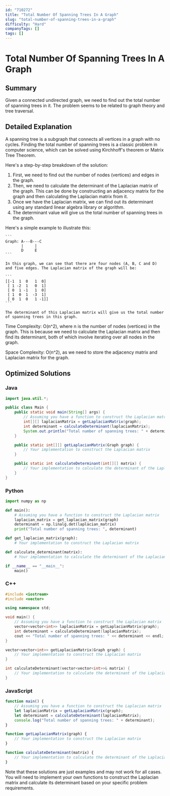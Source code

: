 ```yaml
---
id: "710272"
title: "Total Number Of Spanning Trees In A Graph"
slug: "total-number-of-spanning-trees-in-a-graph"
difficulty: "Hard"
companyTags: []
tags: []
---
```


**Total Number Of Spanning Trees In A Graph**
====================================================================

## Summary
Given a connected undirected graph, we need to find out the total number of spanning trees in it. The problem seems to be related to graph theory and tree traversal.

## Detailed Explanation
A spanning tree is a subgraph that connects all vertices in a graph with no cycles. Finding the total number of spanning trees is a classic problem in computer science, which can be solved using Kirchhoff's theorem or Matrix Tree Theorem.

Here's a step-by-step breakdown of the solution:

1.  First, we need to find out the number of nodes (vertices) and edges in the graph.
2.  Then, we need to calculate the determinant of the Laplacian matrix of the graph. This can be done by constructing an adjacency matrix for the graph and then calculating the Laplacian matrix from it.
3.  Once we have the Laplacian matrix, we can find out its determinant using any standard linear algebra library or algorithm.
4.  The determinant value will give us the total number of spanning trees in the graph.

Here's a simple example to illustrate this:

    ```
    Graph: A---B---C
           |     |
           D     E
    ```

    In this graph, we can see that there are four nodes (A, B, C and D) and five edges. The Laplacian matrix of the graph will be:
    
    ```
    [[-1  1  0   1  0]
     [ 1 -2  1   0  1]
     [ 0  1 -1   1  0]
     [ 1  0  1  -3  1]
     [ 0  1  0   1 -1]]
    ```

    The determinant of this Laplacian matrix will give us the total number of spanning trees in this graph.

Time Complexity: O(n^2), where n is the number of nodes (vertices) in the graph. This is because we need to calculate the Laplacian matrix and then find its determinant, both of which involve iterating over all nodes in the graph.

Space Complexity: O(n^2), as we need to store the adjacency matrix and Laplacian matrix for the graph.

## Optimized Solutions

### Java
```java
import java.util.*;

public class Main {
    public static void main(String[] args) {
        // Assuming you have a function to construct the Laplacian matrix
        int[][] laplacianMatrix = getLaplacianMatrix(graph);
        int determinant = calculateDeterminant(laplacianMatrix);
        System.out.println("Total number of spanning trees: " + determinant);
    }

    public static int[][] getLaplacianMatrix(Graph graph) {
        // Your implementation to construct the Laplacian matrix
    }

    public static int calculateDeterminant(int[][] matrix) {
        // Your implementation to calculate the determinant of the Laplacian matrix
    }
}

```

### Python
```python
import numpy as np

def main():
    # Assuming you have a function to construct the Laplacian matrix
    laplacian_matrix = get_laplacian_matrix(graph)
    determinant = np.linalg.det(laplacian_matrix)
    print("Total number of spanning trees: ", determinant)

def get_laplacian_matrix(graph):
    # Your implementation to construct the Laplacian matrix

def calculate_determinant(matrix):
    # Your implementation to calculate the determinant of the Laplacian matrix

if __name__ == "__main__":
    main()
```

### C++
```cpp
#include <iostream>
#include <vector>

using namespace std;

void main() {
    // Assuming you have a function to construct the Laplacian matrix
    vector<vector<int>> laplacianMatrix = getLaplacianMatrix(graph);
    int determinant = calculateDeterminant(laplacianMatrix);
    cout << "Total number of spanning trees: " << determinant << endl;
}

vector<vector<int>> getLaplacianMatrix(Graph graph) {
    // Your implementation to construct the Laplacian matrix
}

int calculateDeterminant(vector<vector<int>>& matrix) {
    // Your implementation to calculate the determinant of the Laplacian matrix
}
```

### JavaScript
```javascript
function main() {
    // Assuming you have a function to construct the Laplacian matrix
    let laplacianMatrix = getLaplacianMatrix(graph);
    let determinant = calculateDeterminant(laplacianMatrix);
    console.log("Total number of spanning trees: " + determinant);
}

function getLaplacianMatrix(graph) {
    // Your implementation to construct the Laplacian matrix
}

function calculateDeterminant(matrix) {
    // Your implementation to calculate the determinant of the Laplacian matrix
}
```

Note that these solutions are just examples and may not work for all cases. You will need to implement your own functions to construct the Laplacian matrix and calculate its determinant based on your specific problem requirements.